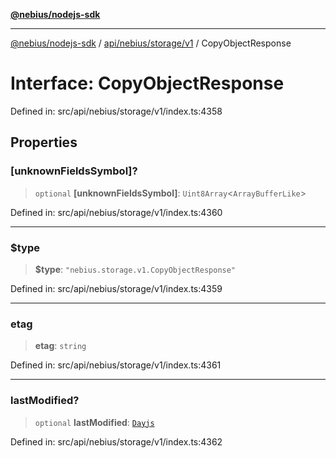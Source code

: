 [**@nebius/nodejs-sdk**](../../../../../README.md)

***

[@nebius/nodejs-sdk](../../../../../README.md) / [api/nebius/storage/v1](../README.md) / CopyObjectResponse

# Interface: CopyObjectResponse

Defined in: src/api/nebius/storage/v1/index.ts:4358

## Properties

### \[unknownFieldsSymbol\]?

> `optional` **\[unknownFieldsSymbol\]**: `Uint8Array`\<`ArrayBufferLike`\>

Defined in: src/api/nebius/storage/v1/index.ts:4360

***

### $type

> **$type**: `"nebius.storage.v1.CopyObjectResponse"`

Defined in: src/api/nebius/storage/v1/index.ts:4359

***

### etag

> **etag**: `string`

Defined in: src/api/nebius/storage/v1/index.ts:4361

***

### lastModified?

> `optional` **lastModified**: [`Dayjs`](../../../../../runtime/protos/core/dayjs/classes/Dayjs.md)

Defined in: src/api/nebius/storage/v1/index.ts:4362
